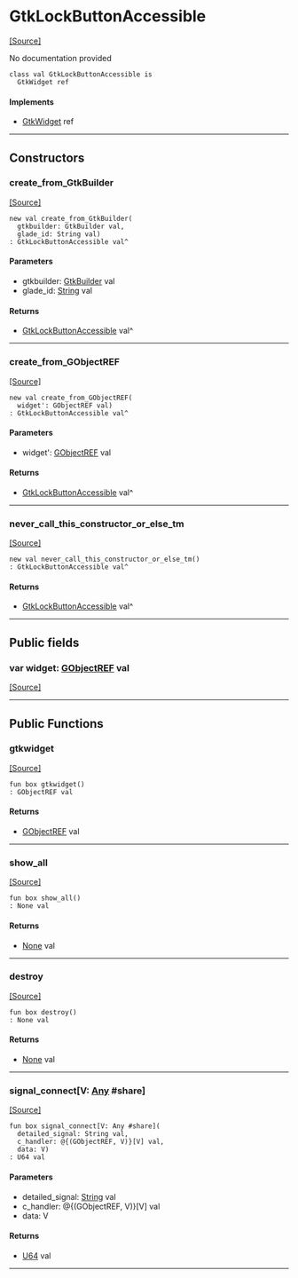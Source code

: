 # GtkLockButtonAccessible
<span class="source-link">[[Source]](src/gtk3/GtkLockButtonAccessible.md#L6)</span>

No documentation provided


```pony
class val GtkLockButtonAccessible is
  GtkWidget ref
```

#### Implements

* [GtkWidget](gtk3-GtkWidget.md) ref

---

## Constructors

### create_from_GtkBuilder
<span class="source-link">[[Source]](src/gtk3/GtkLockButtonAccessible.md#L14)</span>


```pony
new val create_from_GtkBuilder(
  gtkbuilder: GtkBuilder val,
  glade_id: String val)
: GtkLockButtonAccessible val^
```
#### Parameters

*   gtkbuilder: [GtkBuilder](gtk3-GtkBuilder.md) val
*   glade_id: [String](builtin-String.md) val

#### Returns

* [GtkLockButtonAccessible](gtk3-GtkLockButtonAccessible.md) val^

---

### create_from_GObjectREF
<span class="source-link">[[Source]](src/gtk3/GtkLockButtonAccessible.md#L17)</span>


```pony
new val create_from_GObjectREF(
  widget': GObjectREF val)
: GtkLockButtonAccessible val^
```
#### Parameters

*   widget': [GObjectREF](minimal-browser-..-gobject-GObjectREF.md) val

#### Returns

* [GtkLockButtonAccessible](gtk3-GtkLockButtonAccessible.md) val^

---

### never_call_this_constructor_or_else_tm
<span class="source-link">[[Source]](src/gtk3/GtkLockButtonAccessible.md#L20)</span>


```pony
new val never_call_this_constructor_or_else_tm()
: GtkLockButtonAccessible val^
```

#### Returns

* [GtkLockButtonAccessible](gtk3-GtkLockButtonAccessible.md) val^

---

## Public fields

### var widget: [GObjectREF](minimal-browser-..-gobject-GObjectREF.md) val
<span class="source-link">[[Source]](src/gtk3/GtkLockButtonAccessible.md#L10)</span>



---

## Public Functions

### gtkwidget
<span class="source-link">[[Source]](src/gtk3/GtkLockButtonAccessible.md#L12)</span>


```pony
fun box gtkwidget()
: GObjectREF val
```

#### Returns

* [GObjectREF](minimal-browser-..-gobject-GObjectREF.md) val

---

### show_all
<span class="source-link">[[Source]](src/gtk3/GtkWidget.md#L4)</span>


```pony
fun box show_all()
: None val
```

#### Returns

* [None](builtin-None.md) val

---

### destroy
<span class="source-link">[[Source]](src/gtk3/GtkWidget.md#L7)</span>


```pony
fun box destroy()
: None val
```

#### Returns

* [None](builtin-None.md) val

---

### signal_connect\[V: [Any](builtin-Any.md) #share\]
<span class="source-link">[[Source]](src/gtk3/GtkWidget.md#L10)</span>


```pony
fun box signal_connect[V: Any #share](
  detailed_signal: String val,
  c_handler: @{(GObjectREF, V)}[V] val,
  data: V)
: U64 val
```
#### Parameters

*   detailed_signal: [String](builtin-String.md) val
*   c_handler: @{(GObjectREF, V)}[V] val
*   data: V

#### Returns

* [U64](builtin-U64.md) val

---

